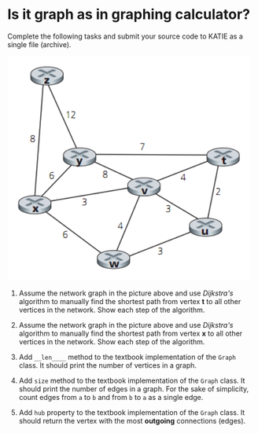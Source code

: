 # Is it graph as in graphing calculator?

Complete the following tasks and submit your source code to KATIE as a single file (archive).

![Graph](network.png)

1. Assume the network graph in the picture above and use *Dijkstra's* algorithm to manually find the shortest path from vertex **t** to all other vertices in the network. Show each step of the algorithm.

2. Assume the network graph in the picture above and use *Dijkstra's* algorithm to manually find the shortest path from vertex **x** to all other vertices in the network. Show each step of the algorithm.

3. Add `__len____` method to the textbook implementation of the `Graph` class. It should print the number of vertices in a graph.

4. Add `size` method to the textbook implementation of the `Graph` class. It should print the number of edges in a graph. For the sake of simplicity, count edges from `a` to `b` and from `b` to `a` as a single edge.

5. Add `hub` property to the textbook implementation of the `Graph` class. It should return the vertex with the most **outgoing** connections (edges).
